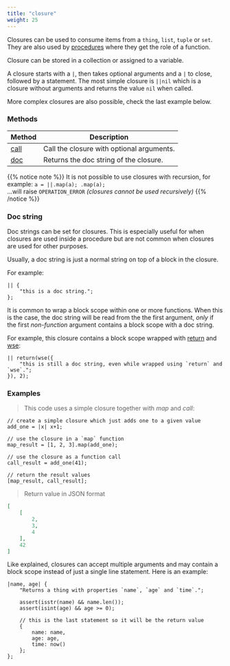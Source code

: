 ```yaml
---
title: "closure"
weight: 25
---
```


Closures can be used to consume items from a `thing`, `list`, `tuple` or `set`.
They are also used by [procedures](../../procedures-api) where they get the role of a function.

Closure can be stored in a collection or assigned to a variable.

A closure starts with a `|`, then takes optional arguments and a `|` to close, followed by a statement.
The most simple closure is `||nil` which is a closure without arguments and returns the value `nil` when called.

More complex closures are also possible, check the last example below.

### Methods

Method | Description
------ | -----------
[call](./call) | Call the closure with optional arguments.
[doc](./doc) | Returns the doc string of the closure.

{{% notice note %}}
It is not possible to use closures with recursion, for example:
`a = ||.map(a); .map(a);` \
...will raise `OPERATION_ERROR` *(closures cannot be used recursively)*
{{% /notice %}}

### Doc string

Doc strings can be set for closures. This is especially useful for when closures
are used inside a procedure but are not common when closures are used for other purposes.

Usually, a doc string is just a normal string on top of a block in the closure.

For example:

```thingsdb,should_pass
|| {
    "this is a doc string.";
};
```

It is common to wrap a block scope within one or more functions.
When this is the case, the doc string will be read from the the first argument,
*only* if the first *non-function* argument contains a block scope with a doc string.

For example, this closure contains a block scope wrapped with [return](../../collection-api/return) and [wse](../../collection-api/wse):

```thingsdb,should_pass
|| return(wse({
    "this is still a doc string, even while wrapped using `return` and `wse`.";
}), 2);
```

### Examples

> This code uses a simple closure together with *map* and *call*:

```thingsdb,json_response
// create a simple closure which just adds one to a given value
add_one = |x| x+1;

// use the closure in a `map` function
map_result = [1, 2, 3].map(add_one);

// use the closure as a function call
call_result = add_one(41);

// return the result values
[map_result, call_result];
```

> Return value in JSON format

```json
[
    [
        2,
        3,
        4
    ],
    42
]
```

Like explained, closures can accept multiple arguments and may contain a block scope instead of just a single line statement. Here is an example:


```thingsdb,should_pass
|name, age| {
    "Returns a thing with properties `name`, `age` and `time`.";

    assert(isstr(name) && name.len());
    assert(isint(age) && age >= 0);

    // this is the last statement so it will be the return value
    {
        name: name,
        age: age,
        time: now()
    };
};
```
